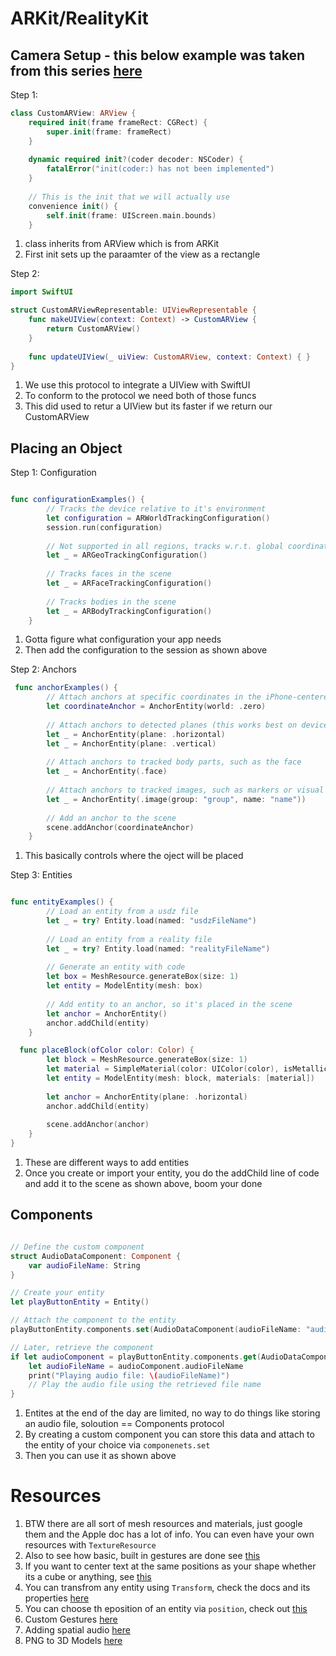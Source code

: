 # ARKit/RealityKit

## Camera Setup - this below example was taken from this series [here](https://www.youtube.com/watch?v=lamIxNozxv4)

Step 1:

```swift
class CustomARView: ARView {
    required init(frame frameRect: CGRect) {
        super.init(frame: frameRect)
    }
    
    dynamic required init?(coder decoder: NSCoder) {
        fatalError("init(coder:) has not been implemented")
    }
    
    // This is the init that we will actually use
    convenience init() {
        self.init(frame: UIScreen.main.bounds)
    }

```

1. class inherits from ARView which is from ARKit
2. First init sets up the paraamter of the view as a rectangle

Step 2:

```swift
import SwiftUI

struct CustomARViewRepresentable: UIViewRepresentable {
    func makeUIView(context: Context) -> CustomARView {
        return CustomARView()
    }
    
    func updateUIView(_ uiView: CustomARView, context: Context) { }
}
```

1. We use this protocol to integrate a UIView with SwiftUI
2. To conform to the protocol we need both of those funcs
3. This did used to retur a UIView but its faster if we return our CustomARView

## Placing an Object

Step 1: Configuration

```swift

func configurationExamples() {
        // Tracks the device relative to it's environment
        let configuration = ARWorldTrackingConfiguration()
        session.run(configuration)
        
        // Not supported in all regions, tracks w.r.t. global coordinates
        let _ = ARGeoTrackingConfiguration()
        
        // Tracks faces in the scene
        let _ = ARFaceTrackingConfiguration()
        
        // Tracks bodies in the scene
        let _ = ARBodyTrackingConfiguration()
    }

```

1. Gotta figure what configuration your app needs
2. Then add the configuration to the session as shown above


Step 2: Anchors

```swift
 func anchorExamples() {
        // Attach anchors at specific coordinates in the iPhone-centered coordinate system
        let coordinateAnchor = AnchorEntity(world: .zero)
        
        // Attach anchors to detected planes (this works best on devices with a LIDAR sensor)
        let _ = AnchorEntity(plane: .horizontal)
        let _ = AnchorEntity(plane: .vertical)
        
        // Attach anchors to tracked body parts, such as the face
        let _ = AnchorEntity(.face)
        
        // Attach anchors to tracked images, such as markers or visual codes
        let _ = AnchorEntity(.image(group: "group", name: "name"))
        
        // Add an anchor to the scene
        scene.addAnchor(coordinateAnchor)
    }
```
1. This basically controls where the oject will be placed

Step 3: Entities

```swift

func entityExamples() {
        // Load an entity from a usdz file
        let _ = try? Entity.load(named: "usdzFileName")
        
        // Load an entity from a reality file
        let _ = try? Entity.load(named: "realityFileName")
        
        // Generate an entity with code
        let box = MeshResource.generateBox(size: 1)
        let entity = ModelEntity(mesh: box)
        
        // Add entity to an anchor, so it's placed in the scene
        let anchor = AnchorEntity()
        anchor.addChild(entity)
    }

  func placeBlock(ofColor color: Color) {
        let block = MeshResource.generateBox(size: 1)
        let material = SimpleMaterial(color: UIColor(color), isMetallic: false)
        let entity = ModelEntity(mesh: block, materials: [material])
        
        let anchor = AnchorEntity(plane: .horizontal)
        anchor.addChild(entity)
        
        scene.addAnchor(anchor)
    }
}

```

1. These are different ways to add entities
2. Once you create or import your entity, you do the addChild line of code and add it to the scene as shown above, boom your done


## Components

```swift

// Define the custom component
struct AudioDataComponent: Component {
    var audioFileName: String
}

// Create your entity
let playButtonEntity = Entity()

// Attach the component to the entity
playButtonEntity.components.set(AudioDataComponent(audioFileName: "audio1.mp3"))

// Later, retrieve the component
if let audioComponent = playButtonEntity.components.get(AudioDataComponent.self) {
    let audioFileName = audioComponent.audioFileName
    print("Playing audio file: \(audioFileName)")
    // Play the audio file using the retrieved file name
}

```
1. Entites at the end of the day are limited, no way to do things like storing an audio file, soloution == Components protocol
2. By creating a custom component you can store this data and attach to the entity of your choice via `componenets.set`
3. Then you can use it as shown above
   

# Resources
1. BTW there are all sort of mesh resources and materials, just google them and the Apple doc has a lot of info. You can even have your own resources with `TextureResource`
2. Also to see how basic, built in gestures are done see [this](https://medium.com/@itsuki.enjoy/ios-swift-handle-3d-gestures-with-arkit-realitykit-3f7fd1609c54)
3. If you want to center text at the same positions as your shape whether its a cube or anything, see [this](https://stackoverflow.com/questions/67716279/how-to-make-text-to-have-the-same-position-and-orientation-as-box)
4. You can transfrom any entity using `Transform`, check the docs and its properties [here](https://developer.apple.com/documentation/realitykit/transform)
5. You can choose th eposition of an entity via `position`, check out [this](https://www.delasign.com/blog/how-to-set-the-position-scale-or-rotation-of-a-model-in-realitykit/)
6. Custom Gestures [here](https://www.createwithswift.com/adding-custom-gestures-to-an-ar-application-with-swiftui/)
7. Adding spatial audio [here](https://www.createwithswift.com/adding-spatial-audio-to-an-entity-with-realitykit/)
8. PNG to 3D Models [here](https://www.reddit.com/r/3Dprinting/comments/bgu3xj/how_to_convert_a_logo_to_a_3d_model_easily_import/)



